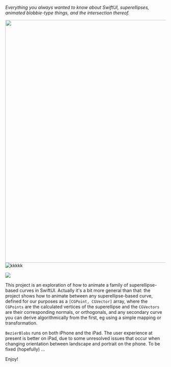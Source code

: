 *Everything you always wanted to know about SwiftUI, superellipses, animated blobbie-type things, and the intersection thereof.*

<img align="right" src="FolderBased_DeltaWing_gifs/GIFSKI_TEST.gif" width="760">

<br/>
<br/>

![kkkkk](FolderBased_DeltaWing_gifs/GIFSKI_TEST.gif)

<img src="https://github.com/howardck/BezierBlobs/blob/main/FolderBased_DeltaWing_gifs/GIFSKI_TEST.gif">

This project is an exploration of how to animate a family of superellipse-based curves in SwiftUI. Actually it's a bit more general than that: the project shows how to animate between any superellipse-based curve, defined for our purposes as a `[CGPoint, CGVector]` array, where the `CGPoints` are the calculated vertices of the superellipse and the `CGVectors` are their corresponding normals, or orthogonals, and any secondary curve you can derive algorithmically from the first, eg using a simple mapping or transformation. 

`BezierBlobs` runs on both iPhone and the iPad. The user experience at present is better on iPad, due to some unresolved issues that occur when changing orientation between landscape and portrait on the phone. To be fixed (hopefully) ...

Enjoy!
